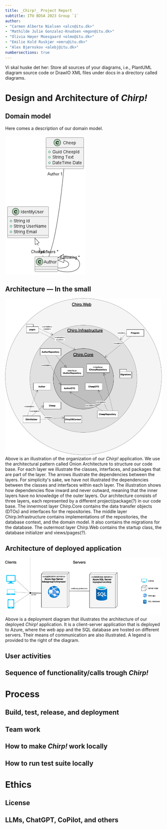 ```yaml
---
title: _Chirp!_ Project Report
subtitle: ITU BDSA 2023 Group `1`
author:
- "Carmen Alberte Nielsen <alcn@itu.dk>"
- "Mathilde Julie Gonzalez-Knudsen <mgon@itu.dk>"
- "Olivia Høyer Moesgaard <olmo@itu.dk>"
- "Emilie Kold Ruskjær <emru@itu.dk>"
- "Alex Bjørnskov <alebj@itu.dk>"
numbersections: true
---
```

Vi skal huske det her: Store all sources of your diagrams, i.e., PlantUML diagram source code or DrawIO XML files under docs in a directory called diagrams.

# Design and Architecture of _Chirp!_

## Domain model

Here comes a description of our domain model.

![Illustration of the _Chirp!_ data model as UML class diagram.](images/DomainModel.png)

## Architecture — In the small

![Illustration of the _Chirp!_ architecture in the small.](images/onionArchitecture.png)
Above is an illustration of the organization of our _Chirp!_ application. We use the architectural pattern called Onion Architecture to structure our code base. For each layer we illustrate the classes, interfaces, and packages that are part of the layer. The arrows illustrate the dependencies between the layers. For simplicity's sake, we have not illustrated the dependencies between the classes and interfaces within each layer. The illustration shows how dependencies flow inward and never outward, meaning that the inner layers have no knowledge of the outer layers. Our architecture consists of three layers, each represented by a different project/package(?) in our code base. The innermost layer Chirp.Core contains the data transfer objects (DTOs) and interfaces for the repositories. The middle layer Chirp.Infrastructure contains implementations of the repositories, the database context, and the domain model. It also contains the migrations for the database. The outermost layer Chirp.Web contains the startup class, the database initializer and views/pages(?).

## Architecture of deployed application

![Illustration of the architecture of the deployed _Chirp!_ application.](images/deployment.png)
Above is a deployment diagram that illustrates the architecture of our deployed _Chirp!_ application. It is a client-server application that is deployed to Azure, where the web app and the SQL database are hosted on different servers. Their means of communication are also illustrated. A legend is provided to the right of the diagram.

## User activities

## Sequence of functionality/calls trough _Chirp!_

# Process

## Build, test, release, and deployment

## Team work

## How to make _Chirp!_ work locally

## How to run test suite locally

# Ethics

## License

## LLMs, ChatGPT, CoPilot, and others